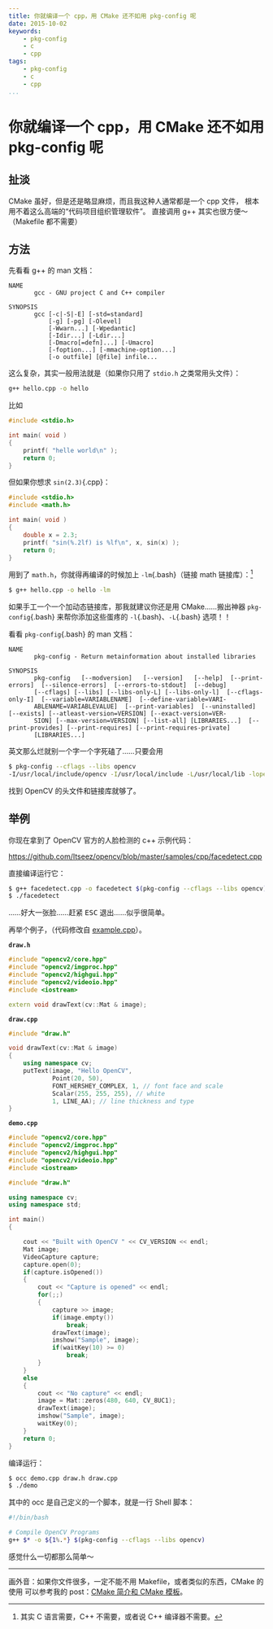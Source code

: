 ```yaml
---
title: 你就编译一个 cpp，用 CMake 还不如用 pkg-config 呢
date: 2015-10-02
keywords:
    - pkg-config
    - c
    - cpp
tags:
    - pkg-config
    - c
    - cpp
...
```


你就编译一个 cpp，用 CMake 还不如用 pkg-config 呢
=================================================

扯淡
----

CMake 虽好，但是还是略显麻烦，而且我这种人通常都是一个 cpp 文件，
根本用不着这么高端的“代码项目组织管理软件”。
直接调用 g++ 其实也很方便～（Makefile 都不需要）

方法
----

先看看 g++ 的 man 文档：

```plain
NAME
       gcc - GNU project C and C++ compiler

SYNOPSIS
       gcc [-c|-S|-E] [-std=standard]
           [-g] [-pg] [-Olevel]
           [-Wwarn...] [-Wpedantic]
           [-Idir...] [-Ldir...]
           [-Dmacro[=defn]...] [-Umacro]
           [-foption...] [-mmachine-option...]
           [-o outfile] [@file] infile...
```

这么复杂，其实一般用法就是（如果你只用了 `stdio.h` 之类常用头文件）：

```bash
g++ hello.cpp -o hello
```

比如

```cpp
#include <stdio.h>

int main( void )
{
    printf( "helle world\n" );
    return 0;
}
```

但如果你想求 `sin(2.3)`{.cpp}：

```cpp
#include <stdio.h>
#include <math.h>

int main( void )
{
    double x = 2.3;
    printf( "sin(%.2lf) is %lf\n", x, sin(x) );
    return 0;
}
```

用到了 `math.h`，你就得再编译的时候加上 `-lm`{.bash}（链接 math 链接库）：[^lm]

```bash
$ g++ hello.cpp -o hello -lm
```

[^lm]: 其实 C 语言需要，C++ 不需要，或者说 C++ 编译器不需要。

如果手工一个一个加动态链接库，那我就建议你还是用 CMake……搬出神器 `pkg-config`{.bash} 来帮你添加这些蛋疼的 `-l`{.bash}、`-L`{.bash} 选项！！

看看 `pkg-config`{.bash} 的 man 文档：

```plain
NAME
       pkg-config - Return metainformation about installed libraries

SYNOPSIS
       pkg-config   [--modversion]   [--version]   [--help]  [--print-errors]  [--silence-errors]  [--errors-to-stdout]  [--debug]
       [--cflags] [--libs] [--libs-only-L] [--libs-only-l]  [--cflags-only-I]  [--variable=VARIABLENAME]  [--define-variable=VARI‐
       ABLENAME=VARIABLEVALUE]  [--print-variables]  [--uninstalled]  [--exists] [--atleast-version=VERSION] [--exact-version=VER‐
       SION] [--max-version=VERSION] [--list-all] [LIBRARIES...]  [--print-provides] [--print-requires] [--print-requires-private]
       [LIBRARIES...]
```

英文那么烂就别一个字一个字死磕了……只要会用

```bash
$ pkg-config --cflags --libs opencv
-I/usr/local/include/opencv -I/usr/local/include -L/usr/local/lib -lopencv_shape -lopencv_stitching -lopencv_objdetect -lopencv_superres -lopencv_videostab -lopencv_calib3d -lopencv_features2d -lopencv_highgui -lopencv_videoio -lopencv_imgcodecs -lopencv_video -lopencv_photo -lopencv_ml -lopencv_imgproc -lopencv_flann -lopencv_core -lopencv_hal
```

找到 OpenCV 的头文件和链接库就够了。

举例
----

你现在拿到了 OpenCV 官方的人脸检测的 c++ 示例代码：

<https://github.com/Itseez/opencv/blob/master/samples/cpp/facedetect.cpp>

直接编译运行它：

```bash
$ g++ facedetect.cpp -o facedetect $(pkg-config --cflags --libs opencv)
$ ./facedetect
```

……好大一张脸……赶紧 <kbd>ESC</kbd> 退出……似乎很简单。

再举个例子，（代码修改自 [example.cpp](https://github.com/Itseez/opencv/blob/master/samples/cpp/example_cmake/example.cpp)）。

**`draw.h`**

```cpp
#include "opencv2/core.hpp"
#include "opencv2/imgproc.hpp"
#include "opencv2/highgui.hpp"
#include "opencv2/videoio.hpp"
#include <iostream>

extern void drawText(cv::Mat & image);
```

**`draw.cpp`**

```cpp
#include "draw.h"

void drawText(cv::Mat & image)
{
    using namespace cv;
    putText(image, "Hello OpenCV",
            Point(20, 50),
            FONT_HERSHEY_COMPLEX, 1, // font face and scale
            Scalar(255, 255, 255), // white
            1, LINE_AA); // line thickness and type
}
```

**`demo.cpp`**

```cpp
#include "opencv2/core.hpp"
#include "opencv2/imgproc.hpp"
#include "opencv2/highgui.hpp"
#include "opencv2/videoio.hpp"
#include <iostream>

#include "draw.h"

using namespace cv;
using namespace std;

int main()
{

    cout << "Built with OpenCV " << CV_VERSION << endl;
    Mat image;
    VideoCapture capture;
    capture.open(0);
    if(capture.isOpened())
    {
        cout << "Capture is opened" << endl;
        for(;;)
        {
            capture >> image;
            if(image.empty())
                break;
            drawText(image);
            imshow("Sample", image);
            if(waitKey(10) >= 0)
                break;
        }
    }
    else
    {
        cout << "No capture" << endl;
        image = Mat::zeros(480, 640, CV_8UC1);
        drawText(image);
        imshow("Sample", image);
        waitKey(0);
    }
    return 0;
}
```

编译运行：

```bash
$ occ demo.cpp draw.h draw.cpp
$ ./demo
```

其中的 occ 是自己定义的一个脚本，就是一行 Shell 脚本：

```bash
#!/bin/bash

# Compile OpenCV Programs
g++ $* -o ${1%.*} $(pkg-config --cflags --libs opencv)
```

感觉什么一切都那么简单～

---

画外音：如果你文件很多，一定不能不用 Makefile，或者类似的东西，CMake 的使用
可以参考我的 post：[CMake 简介和 CMake 模板](post-0100-cmake-templates.html)。
